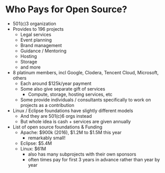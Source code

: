 # Who Pays for Open Source?

* 501(c)3 organization
* Provides to 196 projects
  * Legal services
  * Event planning
  * Brand management
  * Guidance / Mentoring
  * Hosting
  * Storage
  * and more
* 8 platinum members, incl Google, Clodera, Tencent Cloud, Microsoft, others
  * Each around $125k/year payment
  * Some also give separate gift of services
    * Compute, storage, hosting services, etc
  * Some provide individuals / consultants specifically to work on projects as a contribution
* Linux / Eclipse foundations have slightly different models
  * And they are 501(c)6 orgs instead
  * But whole idea is cash + services are given annually
* List of open source foundations & Funding
  * Apache: $900k (2016), $1.2M to $1.5M this year
    * remarkably small!
  * Eclipse: $5.4M
  * Linux: $61M
    * also has many subprojects with their own sponsors
    * often times pay for first 3 years in advance rather than year by year
